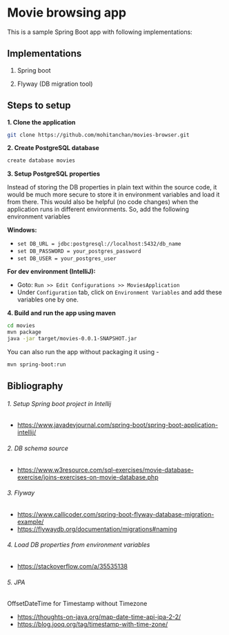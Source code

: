 
# Movie browsing app

This is a sample Spring Boot app with following implementations:  

## Implementations
1. Spring boot

2. Flyway (DB migration tool)

## Steps to setup

**1. Clone the application**

```bash
git clone https://github.com/mohitanchan/movies-browser.git
```

**2. Create PostgreSQL database**
```bash
create database movies
```

**3. Setup PostgreSQL properties**

Instead of storing the DB properties in plain text within the source code, it would be much more secure to store it in environment variables and  load it from there. This would also be helpful (no code changes) when the application runs in different environments. 
So, add the following environment variables 

**Windows:**
+ `set DB_URL = jdbc:postgresql://localhost:5432/db_name`
+ `set DB_PASSWORD = your_postgres_password`   
+ `set DB_USER = your_postgres_user` 

 **For dev environment (IntelliJ):**
 + Goto: `Run >> Edit Configurations >> MoviesApplication`
 + Under `Configuration` tab, click on `Environment Variables` and add these variables one by one.

**4. Build and run the app using maven**  

```bash
cd movies
mvn package
java -jar target/movies-0.0.1-SNAPSHOT.jar
```

You can also run the app without packaging it using -

```bash
mvn spring-boot:run
```

## Bibliography

###### 1. Setup Spring boot project in Intellij

+ https://www.javadevjournal.com/spring-boot/spring-boot-application-intellij/

###### 2. DB schema source

+ https://www.w3resource.com/sql-exercises/movie-database-exercise/joins-exercises-on-movie-database.php  

###### 3. Flyway

+ https://www.callicoder.com/spring-boot-flyway-database-migration-example/
+ https://flywaydb.org/documentation/migrations#naming  

###### 4. Load DB properties from environment variables

+ https://stackoverflow.com/a/35535138

###### 5. JPA
OffsetDateTime for Timestamp without Timezone
+ https://thoughts-on-java.org/map-date-time-api-jpa-2-2/
+ https://blog.jooq.org/tag/timestamp-with-time-zone/  